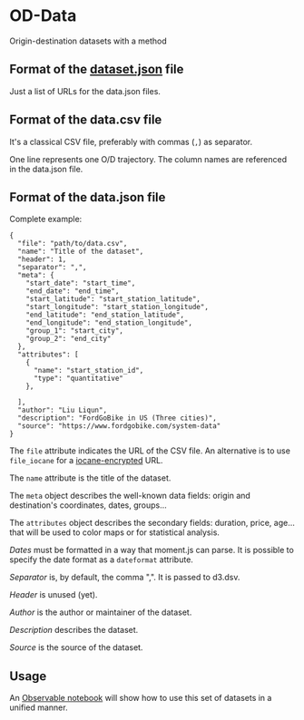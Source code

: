 # OD-Data
Origin-destination datasets with a method


## Format of the [dataset.json](dataset.json) file

Just a list of URLs for the data.json files.

## Format of the data.csv file

It's a classical CSV file, preferably with commas (`,`) as separator.

One line represents one O/D trajectory. The column names are referenced in the data.json file.

## Format of the data.json file

Complete example:

```{javascript}
{
  "file": "path/to/data.csv",
  "name": "Title of the dataset",
  "header": 1,
  "separator": ",",
  "meta": {
    "start_date": "start_time",
    "end_date": "end_time",
    "start_latitude": "start_station_latitude",
    "start_longitude": "start_station_longitude",
    "end_latitude": "end_station_latitude",
    "end_longitude": "end_station_longitude",
    "group_1": "start_city",
    "group_2": "end_city"
  },
  "attributes": [
    {
      "name": "start_station_id",
      "type": "quantitative"
    },

  ],
  "author": "Liu Liqun",
  "description": "FordGoBike in US (Three cities)",
  "source": "https://www.fordgobike.com/system-data"
}
```

The `file` attribute indicates the URL of the CSV file. An alternative is to use `file_iocane` for a [iocane-encrypted](https://beta.observablehq.com/@fil/hello-iocane) URL.

The `name` attribute is the title of the dataset.

The `meta` object describes the well-known data fields: origin and destination's coordinates, dates, groups…

The `attributes` object describes the secondary fields: duration, price, age… that will be used to color maps or for statistical analysis.

*Dates* must be formatted in a way that moment.js can parse. It is possible to specify the date format as a `dateformat` attribute.

*Separator* is, by default, the comma ",". It is passed to d3.dsv.

*Header* is unused (yet).

*Author* is the author or maintainer of the dataset.

*Description* describes the dataset.

*Source* is the source of the dataset.


## Usage

An [Observable notebook](https://beta.observablehq.com/) will show how to use this set of datasets in a unified manner.